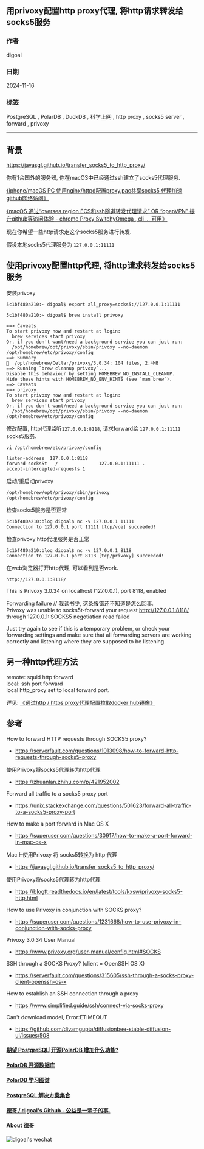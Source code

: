 ## 用privoxy配置http proxy代理, 将http请求转发给socks5服务      
                                                                               
### 作者                                                                    
digoal                                                                      
                                                                                      
### 日期                                                                                    
2024-11-16                                                   
                                             
### 标签                                                                  
PostgreSQL , PolarDB , DuckDB , 科学上网 , http proxy , socks5 server , forward , privoxy          
                                                                                                          
----                                                                                   
                                                                                                 
## 背景       
https://javasgl.github.io/transfer_socks5_to_http_proxy/     
   
你有1台国外的服务器, 你在macOS中已经通过ssh建立了socks5代理服务.    
   
[《iphone/macOS PC 使用nginx/httpd配置proxy.pac共享socks5 代理加速github网络访问》](../202405/20240505_02.md)       
     
[《macOS 通过“oversea region ECS和ssh隧道转发代理请求” OR “openVPN” 提升github等访问体验 - chrome Proxy SwitchyOmega , cli ... 可用》](../202310/20231029_01.md)       
   
现在你希望一些http请求走这个socks5服务进行转发.    
   
假设本地socks5代理服务为 `127.0.0.1:11111`   
   
## 使用privoxy配置http代理, 将http请求转发给socks5服务    
   
安装privoxy   
```   
5c1bf480a210:~ digoal$ export all_proxy=socks5://127.0.0.1:11111   
   
5c1bf480a210:~ digoal$ brew install privoxy   
```   
   
```   
==> Caveats   
To start privoxy now and restart at login:   
  brew services start privoxy   
Or, if you don't want/need a background service you can just run:   
  /opt/homebrew/opt/privoxy/sbin/privoxy --no-daemon /opt/homebrew/etc/privoxy/config   
==> Summary   
🍺  /opt/homebrew/Cellar/privoxy/3.0.34: 104 files, 2.4MB   
==> Running `brew cleanup privoxy`...   
Disable this behaviour by setting HOMEBREW_NO_INSTALL_CLEANUP.   
Hide these hints with HOMEBREW_NO_ENV_HINTS (see `man brew`).   
==> Caveats   
==> privoxy   
To start privoxy now and restart at login:   
  brew services start privoxy   
Or, if you don't want/need a background service you can just run:   
  /opt/homebrew/opt/privoxy/sbin/privoxy --no-daemon /opt/homebrew/etc/privoxy/config   
```   
   
修改配置, http代理监听`127.0.0.1:8118`, 请求forward给 `127.0.0.1:11111` socks5服务.        
```   
vi /opt/homebrew/etc/privoxy/config   
   
listen-address  127.0.0.1:8118   
forward-socks5t   /               127.0.0.1:11111 .       
accept-intercepted-requests 1   
```   
   
启动/重启动privoxy   
```   
/opt/homebrew/opt/privoxy/sbin/privoxy /opt/homebrew/etc/privoxy/config   
```   
   
检查socks5服务是否正常   
```   
5c1bf480a210:blog digoal$ nc -v 127.0.0.1 11111   
Connection to 127.0.0.1 port 11111 [tcp/vce] succeeded!   
```   
   
检查privoxy http代理服务是否正常   
```   
5c1bf480a210:blog digoal$ nc -v 127.0.0.1 8118   
Connection to 127.0.0.1 port 8118 [tcp/privoxy] succeeded!   
```   
   
在web浏览器打开http代理, 可以看到是否work.   
```   
http://127.0.0.1:8118/   
```   
   
This is Privoxy 3.0.34 on localhost (127.0.0.1), port 8118, enabled   
   
Forwarding failure // 我读书少,  这条报错还不知道是怎么回事.      
Privoxy was unable to socks5t-forward your request http://127.0.0.1:8118/ through 127.0.0.1: SOCKS5 negotiation read failed   
   
Just try again to see if this is a temporary problem, or check your forwarding settings and make sure that all forwarding servers are working correctly and listening where they are supposed to be listening.   
   
## 另一种http代理方法     
remote: squid http forward  
local: ssh port forward    
local http_proxy set to local forward port.      
   
详见: [《通过http / https proxy代理配置拉取docker hub镜像》](../202407/20240704_01.md)    
  
   
## 参考   
How to forward HTTP requests through SOCKS5 proxy?   
- https://serverfault.com/questions/1013098/how-to-forward-http-requests-through-socks5-proxy   
   
使用Privoxy将socks5代理转为http代理   
- https://zhuanlan.zhihu.com/p/421952002   
   
Forward all traffic to a socks5 proxy port   
- https://unix.stackexchange.com/questions/501623/forward-all-traffic-to-a-socks5-proxy-port   
   
How to make a port forward in Mac OS X   
- https://superuser.com/questions/30917/how-to-make-a-port-forward-in-mac-os-x   
   
Mac上使用Privoxy 将 socks5转换为 http 代理   
- https://javasgl.github.io/transfer_socks5_to_http_proxy/   
   
使用Privoxy将socks5代理转为http代理   
- https://blogtt.readthedocs.io/en/latest/tools/kxsw/privoxy-socks5-http.html   
   
How to use Privoxy in conjunction with SOCKS proxy?   
- https://superuser.com/questions/1231668/how-to-use-privoxy-in-conjunction-with-socks-proxy   
   
Privoxy 3.0.34 User Manual   
- https://www.privoxy.org/user-manual/config.html#SOCKS   
   
SSH through a SOCKS Proxy? (client = OpenSSH OS X)   
- https://serverfault.com/questions/315605/ssh-through-a-socks-proxy-client-openssh-os-x   
   
How to establish an SSH connection through a proxy   
- https://www.simplified.guide/ssh/connect-via-socks-proxy   
   
Can't download model, Error:ETIMEOUT   
- https://github.com/divamgupta/diffusionbee-stable-diffusion-ui/issues/508   
     
  
#### [期望 PostgreSQL|开源PolarDB 增加什么功能?](https://github.com/digoal/blog/issues/76 "269ac3d1c492e938c0191101c7238216")
  
  
#### [PolarDB 开源数据库](https://openpolardb.com/home "57258f76c37864c6e6d23383d05714ea")
  
  
#### [PolarDB 学习图谱](https://www.aliyun.com/database/openpolardb/activity "8642f60e04ed0c814bf9cb9677976bd4")
  
  
#### [PostgreSQL 解决方案集合](../201706/20170601_02.md "40cff096e9ed7122c512b35d8561d9c8")
  
  
#### [德哥 / digoal's Github - 公益是一辈子的事.](https://github.com/digoal/blog/blob/master/README.md "22709685feb7cab07d30f30387f0a9ae")
  
  
#### [About 德哥](https://github.com/digoal/blog/blob/master/me/readme.md "a37735981e7704886ffd590565582dd0")
  
  
![digoal's wechat](../pic/digoal_weixin.jpg "f7ad92eeba24523fd47a6e1a0e691b59")
  
